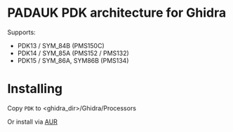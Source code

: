 # PADAUK PDK architecture for Ghidra

Supports:
- PDK13 / SYM_84B (PMS150C)
- PDK14 / SYM_85A (PMS152 / PMS132)
- PDK15 / SYM_86A, SYM86B (PMS134)

# Installing

Copy `PDK` to <ghidra_dir>/Ghidra/Processors

Or install via [AUR](https://aur.archlinux.org/packages/ghidra-extension-pdk-git)


